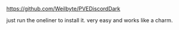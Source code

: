 https://github.com/Weilbyte/PVEDiscordDark

just run the oneliner to install it. very easy and works like a charm. 